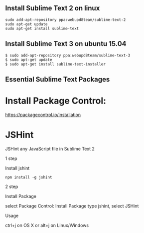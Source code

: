 ## Install Sublime Text 2 on linux

```
sudo add-apt-repository ppa:webupd8team/sublime-text-2
sudo apt-get update
sudo apt-get install sublime-text
```

## Install Sublime Text 3 on ubuntu 15.04

```
$ sudo add-apt-repository ppa:webupd8team/sublime-text-3
$ sudo apt-get update
$ sudo apt-get install sublime-text-installer
```

## Essential Sublime Text Packages

# Install Package Control:

https://packagecontrol.io/installation

# JSHint

JSHint any JavaScript file in Sublime Text 2

1 step 

Install jshint

```
npm install -g jshint
```

2 step

Install Package

select Package Control: Install Package
type jshint, select JSHint

Usage

ctrl+j on OS X or alt+j on Linux/Windows